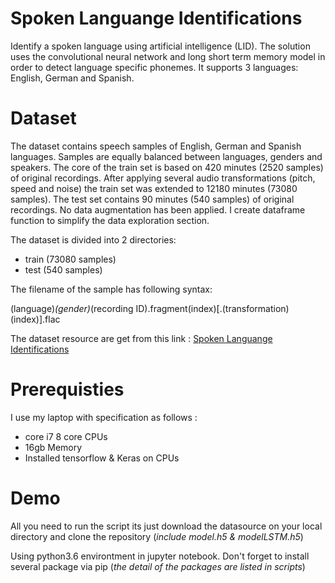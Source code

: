 
# Spoken Languange Identifications

Identify a spoken language using artificial intelligence (LID). The solution uses the convolutional neural network and long short term memory model in order to detect language specific phonemes. It supports 3 languages: English, German and Spanish.

# Dataset

The dataset contains speech samples of English, German and Spanish languages. Samples are equally balanced between languages, genders and speakers.
The core of the train set is based on 420 minutes (2520 samples) of original recordings. After applying several audio transformations (pitch, speed and noise) the train set was extended to 12180 minutes (73080 samples). The test set contains 90 minutes (540 samples) of original recordings. No data augmentation has been applied.
I create dataframe function to simplify the data exploration section.

The dataset is divided into 2 directories:

* train (73080 samples)
* test (540 samples)

The filename of the sample has following syntax:

(language)_(gender)_(recording ID).fragment(index)[.(transformation)(index)].flac

The dataset resource are get from this link : [Spoken Languange Identifications]()

# Prerequisties

I use my laptop with specification as follows :
* core i7 8 core CPUs
* 16gb Memory
* Installed tensorflow & Keras on CPUs

# Demo

All you need to run the script its just download the datasource on your local directory and clone the repository (*include model.h5 & modelLSTM.h5*)

Using python3.6 environtment in jupyter notebook. Don't forget to install several package via pip (*the detail of the packages are listed in scripts*)
